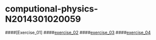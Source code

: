 # computional-physics-N2014301020059
####[Exercise_01]
####[exercise_02](https://github.com/Hentaijanai/computional-physics-N2014301020059/blob/master/my%20name)
####[exercise_03](https://github.com/Hentaijanai/computional-physics-N2014301020059/blob/master/its%20moving)
####[exercise_04](https://github.com/Hentaijanai/computional-physics-N2014301020059/blob/master/problem1.5)
